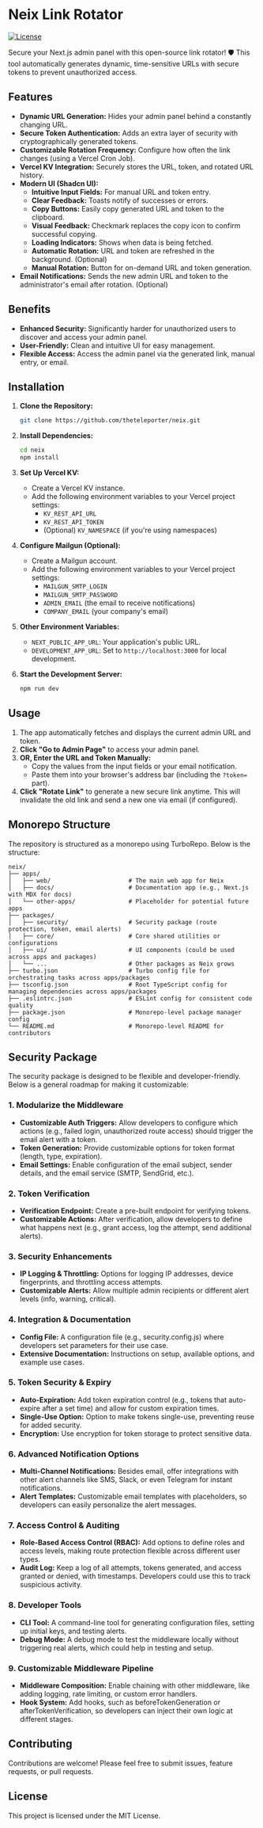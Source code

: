 # Neix Link Rotator

[![License](https://img.shields.io/badge/License-MIT-blue.svg)](https://opensource.org/licenses/MIT)

Secure your Next.js admin panel with this open-source link rotator! 🛡️ This tool automatically generates dynamic, time-sensitive URLs with secure tokens to prevent unauthorized access.

## Features

* **Dynamic URL Generation:** Hides your admin panel behind a constantly changing URL.
* **Secure Token Authentication:** Adds an extra layer of security with cryptographically generated tokens.
* **Customizable Rotation Frequency:** Configure how often the link changes (using a Vercel Cron Job).
* **Vercel KV Integration:** Securely stores the URL, token, and rotated URL history.
* **Modern UI (Shadcn UI):**
  * **Intuitive Input Fields:** For manual URL and token entry.
  * **Clear Feedback:** Toasts notify of successes or errors.
  * **Copy Buttons:** Easily copy generated URL and token to the clipboard.
  * **Visual Feedback:** Checkmark replaces the copy icon to confirm successful copying.
  * **Loading Indicators:**  Shows when data is being fetched.
  * **Automatic Rotation:** URL and token are refreshed in the background. (Optional)
  * **Manual Rotation:** Button for on-demand URL and token generation.
* **Email Notifications:**  Sends the new admin URL and token to the administrator's email after rotation. (Optional)

## Benefits

* **Enhanced Security:**  Significantly harder for unauthorized users to discover and access your admin panel.
* **User-Friendly:**  Clean and intuitive UI for easy management.
* **Flexible Access:** Access the admin panel via the generated link, manual entry, or email.

## Installation

1. **Clone the Repository:**

    ```bash
    git clone https://github.com/theteleporter/neix.git
    ```

2. **Install Dependencies:**

    ```bash
    cd neix
    npm install
    ```

3. **Set Up Vercel KV:**
    * Create a Vercel KV instance.
    * Add the following environment variables to your Vercel project settings:
        * `KV_REST_API_URL`
        * `KV_REST_API_TOKEN`
        * (Optional) `KV_NAMESPACE` (if you're using namespaces)

4. **Configure Mailgun (Optional):**
    * Create a Mailgun account.
    * Add the following environment variables to your Vercel project settings:
        * `MAILGUN_SMTP_LOGIN`
        * `MAILGUN_SMTP_PASSWORD`
        * `ADMIN_EMAIL` (the email to receive notifications)
        * `COMPANY_EMAIL` (your company's email)

5. **Other Environment Variables:**
    * `NEXT_PUBLIC_APP_URL`: Your application's public URL.
    * `DEVELOPMENT_APP_URL`: Set to `http://localhost:3000` for local development.

6. **Start the Development Server:**

    ```bash
    npm run dev
    ```

## Usage

1. The app automatically fetches and displays the current admin URL and token.
2. **Click "Go to Admin Page"** to access your admin panel.
3. **OR, Enter the URL and Token Manually:**
    * Copy the values from the input fields or your email notification.
    * Paste them into your browser's address bar (including the `?token=` part).
4. **Click "Rotate Link"** to generate a new secure link anytime. This will invalidate the old link and send a new one via email (if configured).

## Monorepo Structure

The repository is structured as a monorepo using TurboRepo. Below is the structure:

```
neix/
├── apps/
│   ├── web/                      # The main web app for Neix
│   ├── docs/                     # Documentation app (e.g., Next.js with MDX for docs)
│   └── other-apps/               # Placeholder for potential future apps
├── packages/
│   ├── security/                 # Security package (route protection, token, email alerts)
│   ├── core/                     # Core shared utilities or configurations
│   ├── ui/                       # UI components (could be used across apps and packages)
│   └── ...                       # Other packages as Neix grows
├── turbo.json                    # Turbo config file for orchestrating tasks across apps/packages
├── tsconfig.json                 # Root TypeScript config for managing dependencies across apps/packages
├── .eslintrc.json                # ESLint config for consistent code quality
├── package.json                  # Monorepo-level package manager config
└── README.md                     # Monorepo-level README for contributors
```

## Security Package

The security package is designed to be flexible and developer-friendly. Below is a general roadmap for making it customizable:

### 1. Modularize the Middleware

* **Customizable Auth Triggers:** Allow developers to configure which actions (e.g., failed login, unauthorized route access) should trigger the email alert with a token.
* **Token Generation:** Provide customizable options for token format (length, type, expiration).
* **Email Settings:** Enable configuration of the email subject, sender details, and the email service (SMTP, SendGrid, etc.).

### 2. Token Verification

* **Verification Endpoint:** Create a pre-built endpoint for verifying tokens.
* **Customizable Actions:** After verification, allow developers to define what happens next (e.g., grant access, log the attempt, send additional alerts).

### 3. Security Enhancements

* **IP Logging & Throttling:** Options for logging IP addresses, device fingerprints, and throttling access attempts.
* **Customizable Alerts:** Allow multiple admin recipients or different alert levels (info, warning, critical).

### 4. Integration & Documentation

* **Config File:** A configuration file (e.g., security.config.js) where developers set parameters for their use case.
* **Extensive Documentation:** Instructions on setup, available options, and example use cases.

### 5. Token Security & Expiry

* **Auto-Expiration:** Add token expiration control (e.g., tokens that auto-expire after a set time) and allow for custom expiration times.
* **Single-Use Option:** Option to make tokens single-use, preventing reuse for added security.
* **Encryption:** Use encryption for token storage to protect sensitive data.

### 6. Advanced Notification Options

* **Multi-Channel Notifications:** Besides email, offer integrations with other alert channels like SMS, Slack, or even Telegram for instant notifications.
* **Alert Templates:** Customizable email templates with placeholders, so developers can easily personalize the alert messages.

### 7. Access Control & Auditing

* **Role-Based Access Control (RBAC):** Add options to define roles and access levels, making route protection flexible across different user types.
* **Audit Log:** Keep a log of all attempts, tokens generated, and access granted or denied, with timestamps. Developers could use this to track suspicious activity.

### 8. Developer Tools

* **CLI Tool:** A command-line tool for generating configuration files, setting up initial keys, and testing alerts.
* **Debug Mode:** A debug mode to test the middleware locally without triggering real alerts, which could help in testing and setup.

### 9. Customizable Middleware Pipeline

* **Middleware Composition:** Enable chaining with other middleware, like adding logging, rate limiting, or custom error handlers.
* **Hook System:** Add hooks, such as beforeTokenGeneration or afterTokenVerification, so developers can inject their own logic at different stages.

## Contributing

Contributions are welcome! Please feel free to submit issues, feature requests, or pull requests.

## License

This project is licensed under the MIT License.
